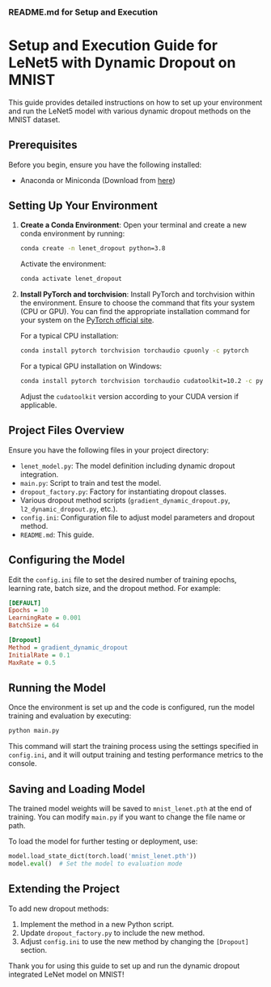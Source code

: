 ### README.md for Setup and Execution


# Setup and Execution Guide for LeNet5 with Dynamic Dropout on MNIST

This guide provides detailed instructions on how to set up your environment and run the LeNet5 model with various dynamic dropout methods on the MNIST dataset.

## Prerequisites

Before you begin, ensure you have the following installed:
- Anaconda or Miniconda (Download from [here](https://www.anaconda.com/products/individual))

## Setting Up Your Environment

1. **Create a Conda Environment**:
   Open your terminal and create a new conda environment by running:

   ```bash
   conda create -n lenet_dropout python=3.8
   ```

   Activate the environment:

   ```bash
   conda activate lenet_dropout
   ```

2. **Install PyTorch and torchvision**:
   Install PyTorch and torchvision within the environment. Ensure to choose the command that fits your system (CPU or GPU). You can find the appropriate installation command for your system on the [PyTorch official site](https://pytorch.org/).

   For a typical CPU installation:

   ```bash
   conda install pytorch torchvision torchaudio cpuonly -c pytorch
   ```

   For a typical GPU installation on Windows:

   ```bash
   conda install pytorch torchvision torchaudio cudatoolkit=10.2 -c pytorch
   ```

   Adjust the `cudatoolkit` version according to your CUDA version if applicable.

## Project Files Overview

Ensure you have the following files in your project directory:
- `lenet_model.py`: The model definition including dynamic dropout integration.
- `main.py`: Script to train and test the model.
- `dropout_factory.py`: Factory for instantiating dropout classes.
- Various dropout method scripts (`gradient_dynamic_dropout.py`, `l2_dynamic_dropout.py`, etc.).
- `config.ini`: Configuration file to adjust model parameters and dropout method.
- `README.md`: This guide.

## Configuring the Model

Edit the `config.ini` file to set the desired number of training epochs, learning rate, batch size, and the dropout method. For example:

```ini
[DEFAULT]
Epochs = 10
LearningRate = 0.001
BatchSize = 64

[Dropout]
Method = gradient_dynamic_dropout
InitialRate = 0.1
MaxRate = 0.5
```

## Running the Model

Once the environment is set up and the code is configured, run the model training and evaluation by executing:

```bash
python main.py
```

This command will start the training process using the settings specified in `config.ini`, and it will output training and testing performance metrics to the console.

## Saving and Loading Model

The trained model weights will be saved to `mnist_lenet.pth` at the end of training. You can modify `main.py` if you want to change the file name or path.

To load the model for further testing or deployment, use:

```python
model.load_state_dict(torch.load('mnist_lenet.pth'))
model.eval()  # Set the model to evaluation mode
```

## Extending the Project

To add new dropout methods:
1. Implement the method in a new Python script.
2. Update `dropout_factory.py` to include the new method.
3. Adjust `config.ini` to use the new method by changing the `[Dropout]` section.

Thank you for using this guide to set up and run the dynamic dropout integrated LeNet model on MNIST!
```

